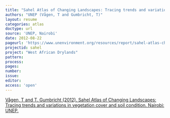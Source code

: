 ```yaml
---
title: "Sahel Atlas of Changing Landscapes: Tracing trends and variations in vegetation cover and soil condition."
authors: "UNEP (Vågen, T and Gumbricht, T)"
layout: resume
categories: atlas
doctype: url
source: 'UNEP, Nairobi'
date: 2012-08-22
pageurl: 'https://www.unenvironment.org/resources/report/sahel-atlas-changing-landscapes-tracing-trends-and-variations-vegetation-cover-and'
projectid: sahel
project: "West African Drylands"
pattern:
process:
pages:
number:
issue:
editor:
access: 'open'
---
```


[Vågen, T and T. Gumbricht (2012). Sahel Atlas of Changing Landscapes: Tracing trends and variations in vegetation cover and soil condition. Nairobi: UNEP.](https://www.unenvironment.org/resources/report/sahel-atlas-changing-landscapes-tracing-trends-and-variations-vegetation-cover-and)
